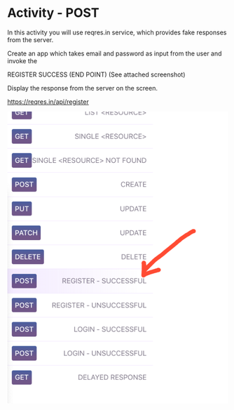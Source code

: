 
# Activity - POST 

In this activity you will use reqres.in service, which provides fake responses from the server. 

Create an app which takes email and password as input from the user and invoke the 

REGISTER SUCCESS (END POINT) (See attached screenshot) 

Display the response from the server on the screen. 

https://reqres.in/api/register 

![Activity Post](../images/post.png)